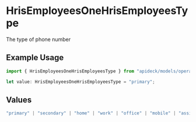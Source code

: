 # HrisEmployeesOneHrisEmployeesType

The type of phone number

## Example Usage

```typescript
import { HrisEmployeesOneHrisEmployeesType } from "apideck/models/operations";

let value: HrisEmployeesOneHrisEmployeesType = "primary";
```

## Values

```typescript
"primary" | "secondary" | "home" | "work" | "office" | "mobile" | "assistant" | "fax" | "direct-dial-in" | "personal" | "other"
```